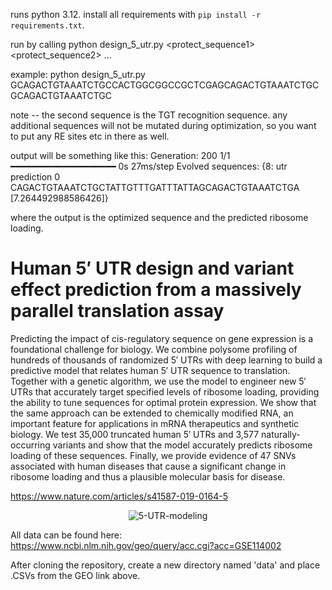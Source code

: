 runs python 3.12. install all requirements with `pip install -r requirements.txt`.

run by calling python design_5_utr.py <sequence> <protect_sequence1> <protect_sequence2> ...

example: python design_5_utr.py GCAGACTGTAAATCTGCCACTGGCGGCCGCTCGAGCAGACTGTAAATCTGC GCAGACTGTAAATCTGC

note -- the second sequence is the TGT recognition sequence. any additional sequences will not be mutated during optimization, so you want to put any RE sites etc in there as well.

output will be something like this:
Generation: 200
1/1 ━━━━━━━━━━━━━━━━━━━━ 0s 27ms/step
Evolved sequences: {8: utr prediction
0 CAGACTGTAAATCTGCTATTGTTTGATTTATTAGCAGACTGTAAATCTGA [7.264492988586426]}

where the output is the optimized sequence and the predicted ribosome loading.

# Human 5′ UTR design and variant effect prediction from a massively parallel translation assay

Predicting the impact of cis-regulatory sequence on gene expression is a foundational challenge for biology. We combine polysome profiling of hundreds of thousands of randomized 5′ UTRs with deep learning to build a predictive model that relates human 5′ UTR sequence to translation. Together with a genetic algorithm, we use the model to engineer new 5′ UTRs that accurately target specified levels of ribosome loading, providing the ability to tune sequences for optimal protein expression. We show that the same approach can be extended to chemically modified RNA, an important feature for applications in mRNA therapeutics and synthetic biology. We test 35,000 truncated human 5′ UTRs and 3,577 naturally-occurring variants and show that the model accurately predicts ribosome loading of these sequences. Finally, we provide evidence of 47 SNVs associated with human diseases that cause a significant change in ribosome loading and thus a plausible molecular basis for disease.

https://www.nature.com/articles/s41587-019-0164-5

<p align="center">
  <img <img src="https://i.ibb.co/vqJjn0D/5-UTR-modeling.png" alt="5-UTR-modeling" border="0"/>
</p>

All data can be found here: https://www.ncbi.nlm.nih.gov/geo/query/acc.cgi?acc=GSE114002

After cloning the repository, create a new directory named 'data' and place .CSVs from the GEO link above.

